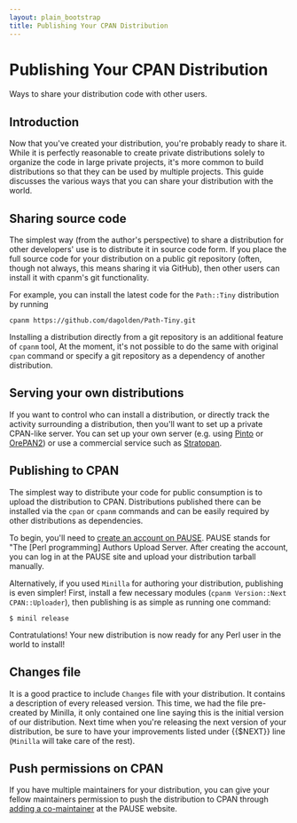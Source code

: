 ```yaml
---
layout: plain_bootstrap
title: Publishing Your CPAN Distribution
---
```

# Publishing Your CPAN Distribution

Ways to share your distribution code with other users.

## Introduction

Now that you've created your distribution, you're probably ready to share it.
While it is perfectly reasonable to create private distributions solely to
organize the code in large private projects, it's more common to build
distributions so that they can be used by multiple projects. This guide
discusses the various ways that you can share your distribution with the
world.

## Sharing source code

The simplest way (from the author's perspective) to share a distribution for
other developers' use is to distribute it in source code form. If you place
the full source code for your distribution on a public git repository (often,
though not always, this means sharing it via GitHub), then other users can
install it with cpanm's git functionality.

For example, you can install the latest code for the `Path::Tiny` distribution
by running

    cpanm https://github.com/dagolden/Path-Tiny.git

Installing a distribution directly from a git repository is an additional
feature of `cpanm` tool, At the moment, it's not possible to do the same with
original `cpan` command or specify a git repository as a dependency of another
distribution.

## Serving your own distributions

If you want to control who can install a distribution, or directly track the
activity surrounding a distribution, then you'll want to set up a private
CPAN-like server. You can set up your own server (e.g. using
[Pinto](https://metacpan.org/release/Pinto) or
[OrePAN2](https://metacpan.org/pod/OrePAN2)) or use a commercial service such
as [Stratopan](https://stratopan.com/).

## Publishing to CPAN

The simplest way to distribute your code for public consumption is to
upload the distribution to CPAN. Distributions published there can be
installed via the `cpan` or `cpanm` commands and can be easily required by
other distributions as dependencies.

To begin, you'll need to [create an account on
PAUSE](https://pause.perl.org/pause/query?ACTION=request_id). PAUSE stands for
"The [Perl programming] Authors Upload Server. After creating the account, you
can log in at the PAUSE site and upload your distribution tarball manually.

Alternatively, if you used `Minilla` for authoring your distribution,
publishing is even simpler! First, install a few necessary modules (`cpanm
Version::Next CPAN::Uploader`), then publishing is as simple as running one
command:

    $ minil release

Contratulations! Your new distribution is now ready for any Perl user in the
world to install!

## Changes file

It is a good practice to include `Changes` file with your distribution. It
contains a description of every released version. This time, we had the file
pre-created by Minilla, it only contained one line saying this is the initial
version of our distribution. Next time when you're releasing the next version
of your distribution, be sure to have your improvements listed under {{$NEXT}}
line (`Minilla` will take care of the rest).

## Push permissions on CPAN

If you have multiple maintainers for your distribution, you can give your
fellow maintainers permission to push the distribution to CPAN through [adding
a co-maintainer](http://www.cpan.org/modules/04pause.html#add-comaintainer) at
the PAUSE website.
